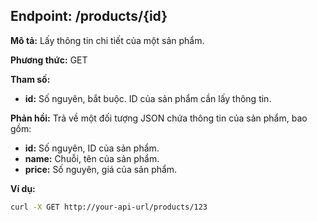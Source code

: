 ## Endpoint: /products/{id}

**Mô tả:** Lấy thông tin chi tiết của một sản phẩm.

**Phương thức:** GET

**Tham số:**
* **id:** Số nguyên, bắt buộc. ID của sản phẩm cần lấy thông tin.

**Phản hồi:**
Trả về một đối tượng JSON chứa thông tin của sản phẩm, bao gồm:
* **id:** Số nguyên, ID của sản phẩm.
* **name:** Chuỗi, tên của sản phẩm.
* **price:** Số nguyên, giá của sản phẩm.

**Ví dụ:**

```bash
curl -X GET http://your-api-url/products/123
